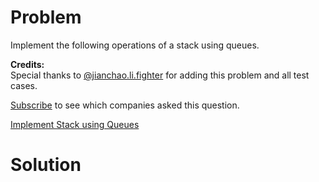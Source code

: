 
# Problem

Implement the following operations of a stack using queues.

**Credits:**  
Special thanks to
[@jianchao.li.fighter](https://leetcode.com/discuss/user/jianchao.li.fighter)
for adding this problem and all test cases.

[Subscribe](/subscribe/) to see which companies asked this question.



[Implement Stack using Queues](https://leetcode.com/problems/implement-stack-using-queues)

# Solution



